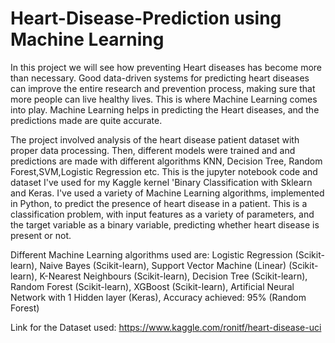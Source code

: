 # Heart-Disease-Prediction using Machine Learning


In this project we will see how preventing Heart diseases has become more than necessary. Good data-driven systems for predicting heart diseases can improve the entire research and prevention process, making sure that more people can live healthy lives. This is where Machine Learning comes into play. Machine Learning helps in predicting the Heart diseases, and the predictions made are quite accurate.

The project involved analysis of the heart disease patient dataset with proper data processing. Then, different models were trained and and predictions are made with different algorithms KNN, Decision Tree, Random Forest,SVM,Logistic Regression etc. This is the jupyter notebook code and dataset I've used for my Kaggle kernel 'Binary Classification with Sklearn and Keras. I've used a variety of Machine Learning algorithms, implemented in Python, to predict the presence of heart disease in a patient. This is a classification problem, with input features as a variety of parameters, and the target variable as a binary variable, predicting whether heart disease is present or not.

Different Machine Learning algorithms used are:
Logistic Regression (Scikit-learn), Naive Bayes (Scikit-learn), Support Vector Machine (Linear) (Scikit-learn), K-Nearest Neighbours (Scikit-learn), Decision Tree (Scikit-learn), Random Forest (Scikit-learn), XGBoost (Scikit-learn), Artificial Neural Network with 1 Hidden layer (Keras), Accuracy achieved: 95% (Random Forest)

Link for the Dataset used: https://www.kaggle.com/ronitf/heart-disease-uci
